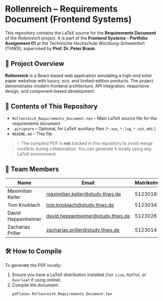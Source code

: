 # Rollenreich – Requirements Document (Frontend Systems)

This repository contains the LaTeX source for the **Requirements Document** of the *Rollenreich* project. It is part of the **Frontend Systems - Portfolio Assignment 01** at the Technische Hochschule Würzburg-Schweinfurt (THWS), supervised by **Prof. Dr. Peter Braun**.

## 🧻 Project Overview

**Rollenreich** is a React-based web application simulating a high-end toilet paper webshop with luxury, eco, and limited-edition products. The project demonstrates modern frontend architecture, API integration, responsive design, and component-based development.

## 📄 Contents of This Repository

- `Rollenreich_Requirements_Document.tex` – Main LaTeX source file for the requirements document
- `.gitignore` – Optional, for LaTeX auxiliary files (`*.aux`, `*.log`, `*.out`, etc.)
- `README.md` – This file

> 💡 The compiled PDF is **not** tracked in this repository to avoid merge conflicts during collaboration. You can generate it locally using any LaTeX environment.

## 👥 Team Members

| Name                 | Email                                          | Matrikelnummer |
|----------------------|-----------------------------------------------|----------------|
| Maximilian Keller    | maximilian.keller@study.thws.de               | 5123018        |
| Tom Knoblach         | tom.knoblach@study.thws.de                    | 5123034        |
| David Heppenheimer   | david.heppenheimer@study.thws.de              | 5123026        |
| Zacharias Priller    | zacharias.priller@study.thws.de               | 5123014        |

## 🛠 How to Compile

To generate the PDF locally:

1. Ensure you have a LaTeX distribution installed (`TeX Live`, `MiKTeX`, or `Overleaf` if using online).
2. Compile the document:
   ```bash
   pdflatex Rollenreich_Requirements_Document.tex
   ```
